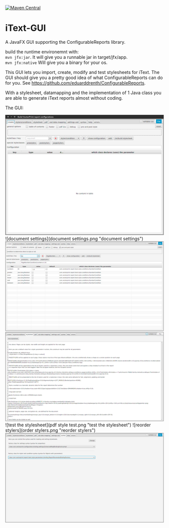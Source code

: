 [![Maven Central](https://img.shields.io/maven-central/v/com.vectorprint/VectorPrintReportGUI.svg)](https://maven-badges.herokuapp.com/maven-central/com.vectorprint/VectorPrintReportGUI)
# iText-GUI
A JavaFX GUI supporting the ConfigurableReports library.

build the runtime environemnt with:  
`mvn jfx:jar`. It will give you a runnable jar in target/jfx/app.  
`mvn jfx:native` Will give you a binary for your os.

This GUI lets you import, create, modify and test stylesheets for iText. The GUI should give you a pretty good idea of what ConfigurableReports can do for you. See https://github.com/eduarddrenth/ConfigurableReports.

With a stylesheet, datamapping and the implementation of 1 Java class you are able to generate iText reports almost without coding.

The GUI:

![main tab](iText-GUI.png "main tab")
![document settings](document settings.png "document settings")
![a condition](condition.png "a condition")
![a stylesheet](stylesheet.png "a stylesheet")
![test the stylesheet](pdf style test.png "test the stylesheet")
![reorder stylers](order stylers.png "reorder stylers")
![change syntax](syntax.png "change syntax")
